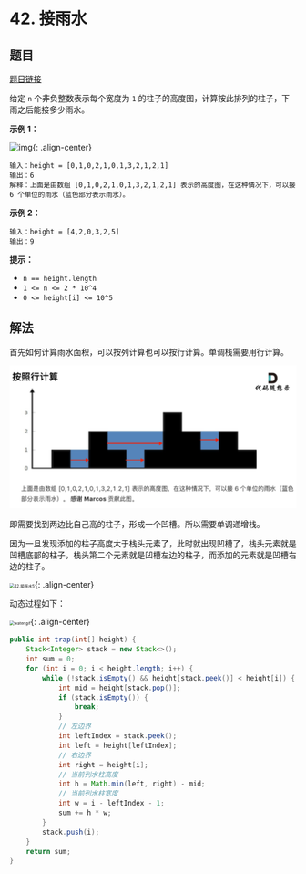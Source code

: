 # 42. 接雨水

## 题目

[题目链接](https://leetcode.cn/problems/trapping-rain-water/description/)

给定 `n` 个非负整数表示每个宽度为 `1` 的柱子的高度图，计算按此排列的柱子，下雨之后能接多少雨水。

**示例 1：**

![img](https://raw.githubusercontent.com/Traserve/traserve.github.io/master/_posts/algorithm/images/42-1.png){: .align-center}

```
输入：height = [0,1,0,2,1,0,1,3,2,1,2,1]
输出：6
解释：上面是由数组 [0,1,0,2,1,0,1,3,2,1,2,1] 表示的高度图，在这种情况下，可以接 6 个单位的雨水（蓝色部分表示雨水）。 
```

**示例 2：**

```
输入：height = [4,2,0,3,2,5]
输出：9
```

**提示：**

- `n == height.length`
- `1 <= n <= 2 * 10^4`
- `0 <= height[i] <= 10^5`

## 解法

首先如何计算雨水面积，可以按列计算也可以按行计算。单调栈需要用行计算。

<img src="images/42-2.png" alt="42.接雨水2" style="zoom: 70%;" />

即需要找到两边比自己高的柱子，形成一个凹槽。所以需要单调递增栈。

因为一旦发现添加的柱子高度大于栈头元素了，此时就出现凹槽了，栈头元素就是凹槽底部的柱子，栈头第二个元素就是凹槽左边的柱子，而添加的元素就是凹槽右边的柱子。

<img src="https://raw.githubusercontent.com/Traserve/traserve.github.io/master/_posts/algorithm/images/20210223094619398.png" alt="42.接雨水5" style="zoom:50%;" />{: .align-center}

动态过程如下：

<img src="https://raw.githubusercontent.com/Traserve/traserve.github.io/master/_posts/algorithm/images/42-3.gif" alt="water.gif" style="zoom:50%;" />{: .align-center}

```java
public int trap(int[] height) {
    Stack<Integer> stack = new Stack<>();
    int sum = 0;
    for (int i = 0; i < height.length; i++) {
        while (!stack.isEmpty() && height[stack.peek()] < height[i]) {
            int mid = height[stack.pop()];
            if (stack.isEmpty()) {
                break;
            }
            // 左边界
            int leftIndex = stack.peek();
            int left = height[leftIndex];
            // 右边界
            int right = height[i];
            // 当前列水柱高度
            int h = Math.min(left, right) - mid;
            // 当前列水柱宽度
            int w = i - leftIndex - 1;
            sum += h * w;
        }
        stack.push(i);
    }
    return sum;
}
```

